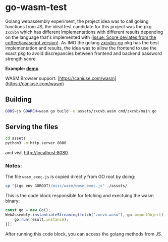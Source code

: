 # go-wasm-test

Golang webassembly experiment, the project idea was to call golang functions from JS, the ideal test candidate for this project was the pkg `zxcvbn` which has different implementations with different results depending on the language that's implemented with ([issue: Score deviates from the coffee/javascript version](https://github.com/nbutton23/zxcvbn-go/issues/20)). As IMO the golang [zxcvbn-go](https://github.com/nbutton23/zxcvbn-go) pkg has the best implementation and results, the idea was to allow the frontend to use the exact pkg to avoid discrepancies between frontend and backend password strength score.

**Example: [demo](https://marcos10soares.github.io/go-wasm-test/assets/index.html)**

WASM Browser support: [https://caniuse.com/wasm](https://caniuse.com/wasm)


## Building
```bash
GOOS=js GOARCH=wasm go build -o assets/zxcvb.wasm cmd/zxcvb/main.go
```


## Serving the files

```bash
cd assets
python3 -m http.server 8080
```

and visit [http://localhost:8080](http://localhost:8080).

### Notes:

The file `wasm_exec.js` is copied directly from GO root by doing:
```bash
cp "$(go env GOROOT)/misc/wasm/wasm_exec.js" ./assets/
```

This is the code block responsible for fetching and exectuing the wasm binary:
```javascript
const go = new Go();
WebAssembly.instantiateStreaming(fetch("zxcvb.wasm"), go.importObject).then((result) => {
    go.run(result.instance);
});
```

After running this code block, you can access the golang methods from JS.

